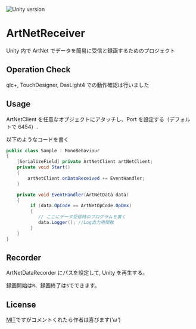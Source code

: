 ![Unity version](https://img.shields.io/badge/Unity-2021.3.11f1-blue.svg)

# ArtNetReceiver

Unity 内で ArtNet でデータを簡易に受信と録画するためのプロジェクト

## Operation Check

qlc+, TouchDesigner, DasLight4 での動作確認は行いました

## Usage

ArtNetClient を任意なオブジェクトにアタッチし、Port を設定する（デフォルトで 6454）.

以下のようなコードを書く

```C# : データ受信のサンプルコード
public class Sample : MonoBehaviour
{
    [SerializeField] private ArtNetClient artNetClient;
    private void Start()
    {
        artNetClient.onDataReceived += EventHandler;
    }

    private void EventHandler(ArtNetData data)
    {
         if (data.OpCode == ArtNetOpCode.OpDmx)
         {
        	// ここにデータ受信時のプログラムを書く
	        data.Logger(); //Log出力用関数
         }
    }
}
```

## Recorder

ArtNetDataRecorder にパスを設定して, Unity を再生する。

録画開始は`R`、録画終了は`S`でできます。

## License

[MIT](LICENSE.md)ですがコメントくれたら作者は喜びます(_'ω'_)
